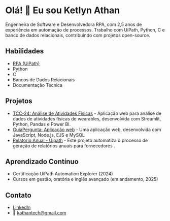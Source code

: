 # Olá! 👋 Eu sou Ketlyn Athan

Engenheira de Software e Desenvolvedora RPA, com 2,5 anos de experiência em automação de processos. Trabalho com UiPath, Python, C e banco de dados relacionais, contribuindo com projetos open-source.

## Habilidades
- [RPA (UiPath)](https://github.com/user-attachments/assets/6a349912-b785-4751-a50e-bab79cac42a)
- Python
- C
- Bancos de Dados Relacionais
- Documentação Técnica

## Projetos
- [TCC-24: Análise de Atividades Físicas](https://github.com/ketlynathan/TCC-24) - Aplicação web para análise de dados de atividades físicas de wearables, desenvolvida com Streamlit, Python, Pandas e Power BI.
- [GuiaPergunta: Aplicação web](https://github.com/ketlynathan/guiaPergunta) - Uma aplicação web, desenvolvida com JavaScript, Node.js, EJS e MySQL
- [Relatorio Anual - Uipath](https://github.com/ketlynathan/RPA) - Este projeto automatiza o processo de geração de relatórios anuais para fornecedores .

## Aprendizado Contínuo
- Certificação UiPath Automation Explorer (2024)
- Cursos em gestão, oratória e inglês avançado (em andamento, 2025)

## Contato
- [LinkedIn](https://www.linkedin.com/in/ketlyn-athan-633a41187/)
- 📧 [kathantech@gmail.com](mailto:ketlynathan99@outlook.com)

